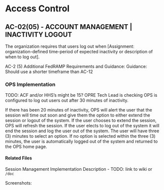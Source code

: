 # Access Control

## AC-02(05) - ACCOUNT MANAGEMENT | INACTIVITY LOGOUT

The organization requires that users log out when [Assignment: organization-defined time-period of expected inactivity or description of when to log out].

AC-2 (5) Additional FedRAMP Requirements and Guidance:
Guidance: Should use a shorter timeframe than AC-12

### OPS Implementation

TODO: ACF and/or HHS’s might be 15?  OPRE Tech Lead is checking
OPS is configured to log out users out after 30 minutes of inactivity.

If there has been 20 minutes of inactivity, OPS will alert the user that the session will time out soon and give them the option to either extend the session or logout of the system. If the user chooses to extend the session, OPS will refresh the session. If the user elects to log out of the system it will end the session and log the user out of the system. The user will have three (3) minutes to select an option. If no option is selected within the three (3) minutes, the user is automatically logged out of the system and returned to the OPS home page.

#### Related Files

Session Management Implementation Description - TODO: link to wiki or `/doc`

Screenshots:
